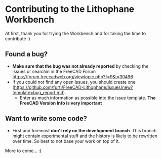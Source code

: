 # Contributing to the Lithophane Workbench

At first, thank you for trying the Workbench and for taking the time to contribute :)

## Found a bug?
- **Make sure that the bug was not already reported** by checking the issues or searchin in the FreeCAD Forum https://forum.freecadweb.org/viewtopic.php?f=9&t=30496
- If you could not find any open issues, you should create one (https://github.com/furti/FreeCAD-Lithophane/issues/new?template=bug_report.md).
  - Enter as much information as possible into the issue template. **The FreeCAD Version Info is very important**

## Want to write some code?
 - First and foremost **don't rely on the development branch**. This branch might contain experimental stuff and the history is likely to be rewritten over time. So best to not base your work on top of it.
 
More to come... :)
